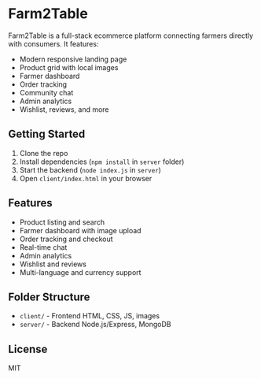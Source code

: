 # Farm2Table

Farm2Table is a full-stack ecommerce platform connecting farmers directly with consumers. It features:

- Modern responsive landing page
- Product grid with local images
- Farmer dashboard
- Order tracking
- Community chat
- Admin analytics
- Wishlist, reviews, and more

## Getting Started

1. Clone the repo
2. Install dependencies (`npm install` in `server` folder)
3. Start the backend (`node index.js` in `server`)
4. Open `client/index.html` in your browser

## Features
- Product listing and search
- Farmer dashboard with image upload
- Order tracking and checkout
- Real-time chat
- Admin analytics
- Wishlist and reviews
- Multi-language and currency support

## Folder Structure
- `client/` - Frontend HTML, CSS, JS, images
- `server/` - Backend Node.js/Express, MongoDB

## License
MIT
